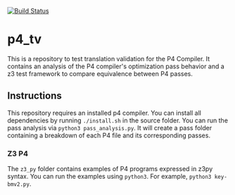 [![Build Status](https://travis-ci.org/p4bughunt/p4_tv.svg?branch=master)](https://travis-ci.org/p4bughunt/p4_tv)

# p4_tv

This is a repository to test translation validation for the P4 Compiler.
It contains an analysis of the P4 compiler's optimization pass behavior and a z3 test framework to compare equivalence
between P4 passes.

## Instructions
This repository requires an installed p4 compiler. You can install all dependencies by running `./install.sh`
in the source folder.
You can run the pass analysis via `python3 pass_analysis.py`. It will create a pass folder containing a breakdown of each P4 file and its corresponding passes.

### Z3 P4
The `z3_py` folder contains examples of P4 programs expressed in z3py syntax.
You can run the examples using `python3`. For example, `python3 key-bmv2.py`.
